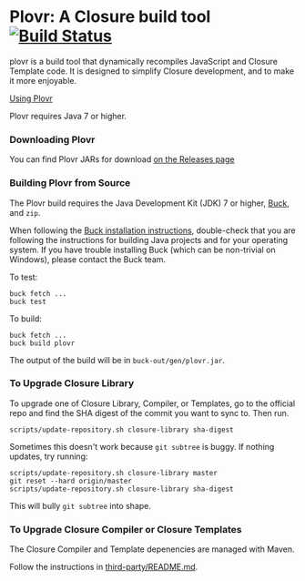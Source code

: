 Plovr: A Closure build tool [![Build Status](https://travis-ci.org/rgpower/plovr.svg?branch=master)](https://travis-ci.org/rgpower/plovr)
===========================

plovr is a build tool that dynamically recompiles JavaScript and Closure
Template code. It is designed to simplify Closure development, and to make it
more enjoyable.

[Using Plovr](http://plovr.org/docs.html)

Plovr requires Java 7 or higher.

### Downloading Plovr

You can find Plovr JARs for download 
[on the Releases page](https://github.com/bolinfest/plovr/releases)

### Building Plovr from Source

The Plovr build requires the Java Development Kit (JDK) 7 or higher, [Buck](https://buckbuild.com/), and `zip`.

When following the [Buck installation instructions](https://buckbuild.com/setup/getting_started.html),
double-check that you are following the instructions for building Java projects
and for your operating system. If you have trouble installing Buck
(which can be non-trivial on Windows), please contact the Buck team.

To test:

```
buck fetch ...
buck test
```

To build:

```
buck fetch ...
buck build plovr
```

The output of the build will be in `buck-out/gen/plovr.jar`.

### To Upgrade Closure Library

To upgrade one of Closure Library, Compiler, or Templates, go to the official repo and find the SHA digest
of the commit you want to sync to. Then run.

```
scripts/update-repository.sh closure-library sha-digest
```

Sometimes this doesn't work because `git subtree` is buggy. If nothing updates, try running:

```
scripts/update-repository.sh closure-library master
git reset --hard origin/master
scripts/update-repository.sh closure-library sha-digest
```

This will bully `git subtree` into shape.

### To Upgrade Closure Compiler or Closure Templates

The Closure Compiler and Template depenencies are managed with Maven.

Follow the instructions in [third-party/README.md](third-party/README.md).
